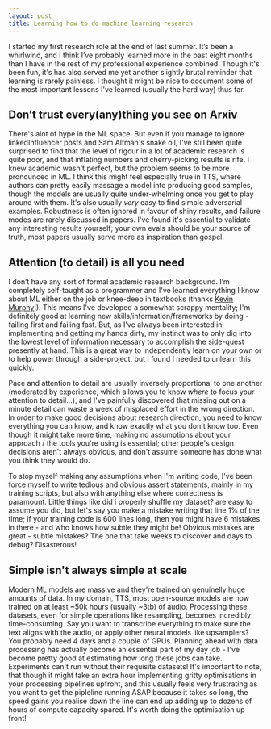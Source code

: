 ```yaml
---
layout: post
title: Learning how to do machine learning research
---
```



I started my first research role at the end of last summer. It’s been a whirlwind, and I think I’ve probably learned more in the past eight months than I have in the rest of my professional experience combined. Though it's been fun, it's has also served me yet another slightly brutal reminder that learning is rarely painless. I thought it might be nice to document some of the most important lessons I've learned (usually the hard way) thus far.

## Don’t trust every(any)thing you see on Arxiv

There's alot of hype in the ML space. But even if you manage to ignore linkedInfluencer posts and Sam Altman's snake oil, I've still been quite surprised to find that the level of rigour in a lot of academic research is quite poor, and that inflating numbers and cherry-picking results is rife. I knew academic wasn't perfect, but the problem seems to be more pronounced in ML. I think this might feel especially true in TTS, where authors can pretty easily massage a model into producing good samples, though the models are usually quite under-whelming once you get to play around with them. It's also usually *very* easy to find simple adversarial examples. Robustness is often ignored in favour of shiny results, and failure modes are rarely discussed in papers. I've found it's essential to validate any interesting results yourself; your own evals should be your source of truth, most papers usually serve more as inspiration than gospel. 

## Attention (to detail) is all you need

I don’t have any sort of formal academic research background. I’m completely self-taught as a programmer and I've learned everything I know about ML either on the job or knee-deep in textbooks (thanks [Kevin Murphy](https://probml.github.io/pml-book/book1.html)!). This means I've developed a somewhat scrappy mentality; I'm definitely good at learning new skills/information/frameworks by doing - failing first and failing fast. But, as I've always been interested in implementing and getting my hands dirty, my instinct was to only dig into the lowest level of information necessary to accomplish the side-quest presently at hand. This is a great way to independently learn on your own or to help power through a side-project, but I found I needed to unlearn this quickly. 

Pace and attention to detail are usually inversely proportional to one another (moderated by experience, which allows you to know *where* to focus your attention to detail…), and I've painfully discovered that missing out on a minute detail can waste a week of misplaced effort in the wrong direction. In order to make good decisions about research direction, you need to know everything you can know, and know exactly what you don't know too. Even though it might take more time, making no assumptions about your approach / the tools you're using is essential; other people's design decisions aren't always obvious, and don't assume someone has done what you think they would do.

To stop myself making any assumptions when I'm writing code, I've been force myself to write tedious and obvious assert statements, mainly in my training scripts, but also with anything else where correctness is paramount. Little things like did i properly shuffle my dataset? are easy to assume you did, but let's say you make a mistake writing that line 1% of the time; if your training code is 600 lines long, then you might have 6 mistakes in there - and who knows how subtle they might be! Obvious mistakes are great - subtle mistakes? The one that take weeks to discover and days to debug? Disasterous!

## Simple isn't always simple at scale

Modern ML models are massive and they're trained on genuinelly huge amounts of data. In my domain, TTS, most open-source models are now trained on at least ~50k hours (usually ~3tb) of audio. Processing these datasets, even for simple operations like resampling, becomes incredibly time-consuming. Say you want to transcribe everything to make sure the text aligns with the audio, or apply other neural models like upsamplers? You probably need 4 days and a couple of GPUs. Planning ahead with data processing has actually become an essential part of my day job - I've become pretty good at estimating how long these jobs can take. Experiments can't run without their requisite datasets! It's important to note, that though it might take an extra hour implementing gritty optimisations in your processing pipelines upfront, and this usually feels very frustrating as you want to get the pipleline running ASAP because it takes so long, the speed gains you realise down the line can end up adding up to dozens of hours of compute capacity spared. It's worth doing the optimisation up front! 